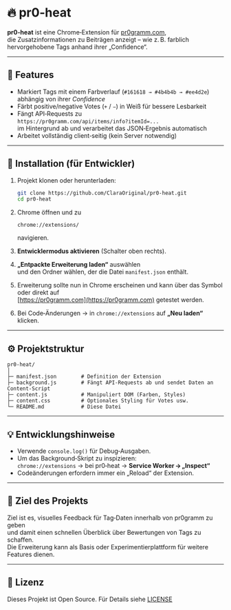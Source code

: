 # 🔥 pr0‑heat

**pr0‑heat** ist eine Chrome‑Extension für [pr0gramm.com](https://pr0gramm.com),  
die Zusatzinformationen zu Beiträgen anzeigt – wie z. B. farblich hervorgehobene Tags anhand ihrer „Confidence“.

---

## 🧩 Features

- Markiert Tags mit einem Farbverlauf (`#161618 → #4b4b4b → #ee4d2e`) abhängig von ihrer *Confidence*
- Färbt positive/negative Votes (`+` / `−`) in Weiß für bessere Lesbarkeit
- Fängt API‑Requests zu  
  `https://pr0gramm.com/api/items/info?itemId=...`  
  im Hintergrund ab und verarbeitet das JSON‑Ergebnis automatisch
- Arbeitet vollständig client‑seitig (kein Server notwendig)

---

## 🚀 Installation (für Entwickler)

1. Projekt klonen oder herunterladen:
   ```bash
   git clone https://github.com/ClaraOriginal/pr0-heat.git
   cd pr0-heat
   ```

2. Chrome öffnen und zu  
   ```
   chrome://extensions/
   ```
   navigieren.

3. **Entwicklermodus aktivieren** (Schalter oben rechts).

4. **„Entpackte Erweiterung laden“** auswählen  
   und den Ordner wählen, der die Datei `manifest.json` enthält.

5. Erweiterung sollte nun in Chrome erscheinen und kann über das Symbol oder direkt auf  
   [https://pr0gramm.com](https://pr0gramm.com) getestet werden.

6. Bei Code‑Änderungen → in `chrome://extensions` auf **„Neu laden“** klicken.

---

## ⚙️ Projektstruktur

```
pr0-heat/
│
├─ manifest.json        # Definition der Extension
├─ background.js        # Fängt API‑Requests ab und sendet Daten an Content‑Script
├─ content.js           # Manipuliert DOM (Farben, Styles)
├─ content.css          # Optionales Styling für Votes usw.
└─ README.md            # Diese Datei
```

---

## 💡 Entwicklungshinweise

- Verwende `console.log()` für Debug‑Ausgaben.
- Um das Background‑Skript zu inspizieren:  
  `chrome://extensions` → bei pr0‑heat → **Service Worker → „Inspect“**
- Codeänderungen erfordern immer ein „Reload“ der Extension.

---

## 🧠 Ziel des Projekts

Ziel ist es, visuelles Feedback für Tag‑Daten innerhalb von pr0gramm zu geben  
und damit einen schnellen Überblick über Bewertungen von Tags zu schaffen.  
Die Erweiterung kann als Basis oder Experimentierplattform für weitere Features dienen.

---

## 📄 Lizenz

Dieses Projekt ist Open Source. Für Details siehe [LICENSE](LICENSE)
